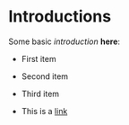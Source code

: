 # Introductions

Some basic *introduction*  **here**:

- First item
- Second item
- Third item

- This is a [link](www.google.com) 
